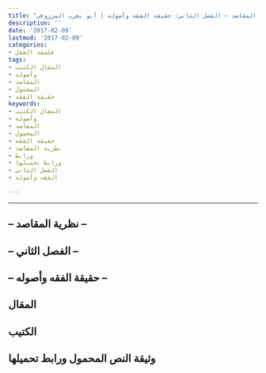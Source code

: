 ```yaml
---
title: "أزمة أصول الفقه: نظرية المقاصد – الفصل الثاني: حقيقة الفقه وأصوله | أبو يعرب المرزوقي"
description: ''
date: '2017-02-09'
lastmod: '2017-02-09'
categories:
- فلسفة العقل
tags:
- المقال الكتيب
- وأصوله
- المقاصد
- المحمول
- حقيقة الفقه
keywords:
- المقال الكتيب
- وأصوله
- المقاصد
- المحمول
- حقيقة الفقه
- نظرية المقاصد
- ورابط
- ورابط تحميلها
- الفصل الثاني
- الفقه وأصوله

---
```

****

## **– نظرية المقاصد –**

## **– الفصل الثاني –**

## **– حقيقة الفقه وأصوله –**

## المقال

## الكتيب

## وثيقة النص المحمول ورابط تحميلها

###